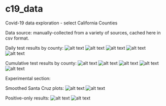 # c19_data
Covid-19 data exploration - select California Counties

Data source: manually-collected from a variety of sources, cached here in csv
format.

Daily test results by county:
![alt text](https://github.com/aaronferrucci/c19_data/blob/ca-counties/images/Contra_Costa_daily_test_results.png "Contra Costa daily test results")
![alt text](https://github.com/aaronferrucci/c19_data/blob/ca-counties/images/San_Francisco_daily_test_results.png "San Francisco daily test results")
![alt text](https://github.com/aaronferrucci/c19_data/blob/ca-counties/images/San_Mateo_daily_test_results.png "San Mateo daily test results")
![alt text](https://github.com/aaronferrucci/c19_data/blob/ca-counties/images/Santa_Clara_daily_test_results.png "Santa Clara daily test results")
![alt text](https://github.com/aaronferrucci/c19_data/blob/ca-counties/images/Santa_Cruz_daily_test_results.png "Santa Cruz daily test results")

Cumulative test results by county:
![alt text](https://github.com/aaronferrucci/c19_data/blob/ca-counties/images/Contra_Costa_cumulative_test_results.png "Contra Costa cumulative test results")
![alt text](https://github.com/aaronferrucci/c19_data/blob/ca-counties/images/San_Francisco_cumulative_test_results.png "San Francisco cumulative test results")
![alt text](https://github.com/aaronferrucci/c19_data/blob/ca-counties/images/San_Mateo_cumulative_test_results.png "San Mateo cumulative test results")
![alt text](https://github.com/aaronferrucci/c19_data/blob/ca-counties/images/Santa_Clara_cumulative_test_results.png "Santa Clara cumulative test results")
![alt text](https://github.com/aaronferrucci/c19_data/blob/ca-counties/images/Santa_Cruz_cumulative_test_results.png "Santa Cruz cumulative test results")

Experimental section:

Smoothed Santa Cruz plots:
![alt text](https://github.com/aaronferrucci/c19_data/blob/ca-counties/images/Santa_Cruz_Smooth_daily_test_results.png "Santa Cruz smoothed daily test results")
![alt text](https://github.com/aaronferrucci/c19_data/blob/ca-counties/images/Santa_Cruz_Smooth_cumulative_test_results.png "Santa Cruz smoothed cumulative test results")

Positive-only results:
![alt text](https://github.com/aaronferrucci/c19_data/blob/ca-counties/images/Solano_daily_test_results.png "Solano daily test results")
![alt text](https://github.com/aaronferrucci/c19_data/blob/ca-counties/images/Solano_cumulative_test_results.png "Solano cumulative test results")
